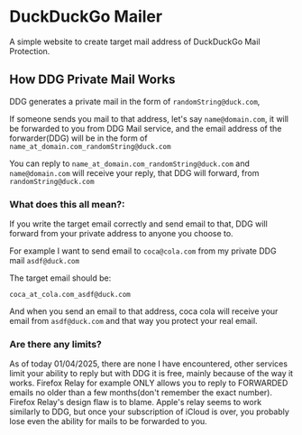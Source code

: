 # DuckDuckGo Mailer
A simple website to create target mail address of DuckDuckGo Mail Protection.


## How DDG Private Mail Works
DDG generates a private mail in the form of `randomString@duck.com`,

If someone sends you mail to that address, let's say `name@domain.com`, it will be forwarded to you from DDG Mail service, and the email address of the forwarder(DDG) will be in the form of `name_at_domain.com_randomString@duck.com`

You can reply to `name_at_domain.com_randomString@duck.com` and `name@domain.com` will receive your reply, that DDG will forward, from `randomString@duck.com`

### **What does this all mean?:**

If you write the target email correctly and send email to that, DDG will forward from your private address to anyone you choose to.

For example I want to send email to `coca@cola.com` from my private DDG mail `asdf@duck.com`

The target email should be:

`coca_at_cola.com_asdf@duck.com`

And when you send an email to that address, coca cola will receive your email from `asdf@duck.com` and that way you protect your real email.

### **Are there any limits?**

As of today 01/04/2025, there are none I have encountered, other services limit your ability to reply but with DDG it is free, mainly because of the way it works. Firefox Relay for example ONLY allows you to reply to FORWARDED emails no older than a few months(don't remember the exact number). Firefox Relay's design flaw is to blame. Apple's relay seems to work similarly to DDG, but once your subscription of iCloud is over, you probably lose even the ability for mails to be forwarded to you.
